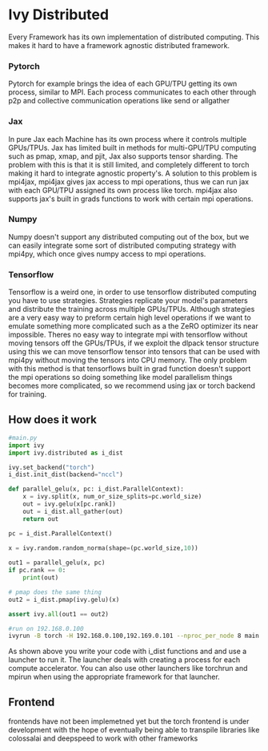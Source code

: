 # Ivy Distributed

Every Framework has its own implementation of distributed computing. This makes it hard to have a framework agnostic distributed framework. 

### Pytorch

Pytorch for example brings the idea of each GPU/TPU getting its own process, similar to MPI. Each process communicates to each other through p2p and collective communication operations like send or allgather

### Jax

In pure Jax each Machine has its own process where it controls multiple GPUs/TPUs. Jax has limited built in methods for multi-GPU/TPU computing such as pmap, xmap, and pjit, Jax also  supports tensor sharding. The problem with this is that it is still limited, and completely different to torch making it hard to integrate agnostic property's. A solution to this problem is mpi4jax, mpi4jax gives jax access to mpi operations, thus we can run jax with each GPU/TPU assigned its own process like torch. mpi4jax also supports jax's built in grads functions to work with certain mpi operations.

### Numpy

Numpy doesn't support any distributed computing out of the box, but we can easily integrate some sort of distributed computing strategy with mpi4py, which once gives numpy access to mpi operations.

### Tensorflow

Tensorflow is a weird one, in order to use tensorflow distributed computing you have to use strategies. Strategies replicate your model's parameters and distribute the training across multiple GPUs/TPUs. Although strategies are a very easy way to preform certain high level operations if we want to emulate something more complicated such as a the ZeRO optimizer its near impossible. Theres no easy way to integrate mpi with tensorflow without moving tensors off the GPUs/TPUs, if we exploit the dlpack tensor structure using this we can move tensorflow tensor into tensors that can be used with mpi4py without moving the tensors into CPU memory. The only problem with this method is that tensorflows built in grad function doesn't support the mpi operations so doing something like model parallelism things becomes more complicated, so we recommend using jax or torch backend for training.

## How does it work

```python
#main.py
import ivy
import ivy.distributed as i_dist

ivy.set_backend("torch")
i_dist.init_dist(backend="nccl")

def parallel_gelu(x, pc: i_dist.ParallelContext):
    x = ivy.split(x, num_or_size_splits=pc.world_size)
    out = ivy.gelu(x[pc.rank])
    out = i_dist.all_gather(out)
    return out

pc = i_dist.ParallelContext()
    
x = ivy.random.random_norma(shape=(pc.world_size,10))

out1 = parallel_gelu(x, pc)
if pc.rank == 0:
    print(out)

# pmap does the same thing
out2 = i_dist.pmap(ivy.gelu)(x)

assert ivy.all(out1 == out2)
```

```bash
#run on 192.168.0.100
ivyrun -B torch -H 192.168.0.100,192.169.0.101 --nproc_per_node 8 main.py
```

As shown above you write your code with i_dist functions and  and use a launcher to run it. The launcher deals with creating a process for each compute accelerator. You can also use other launchers like torchrun and mpirun when using the appropriate framework for that launcher.

## Frontend

frontends have not been implemetned yet but the torch frontend is under development with the hope of eventually being able to transpile libraries like colossalai and deepspeed to work with other frameworks